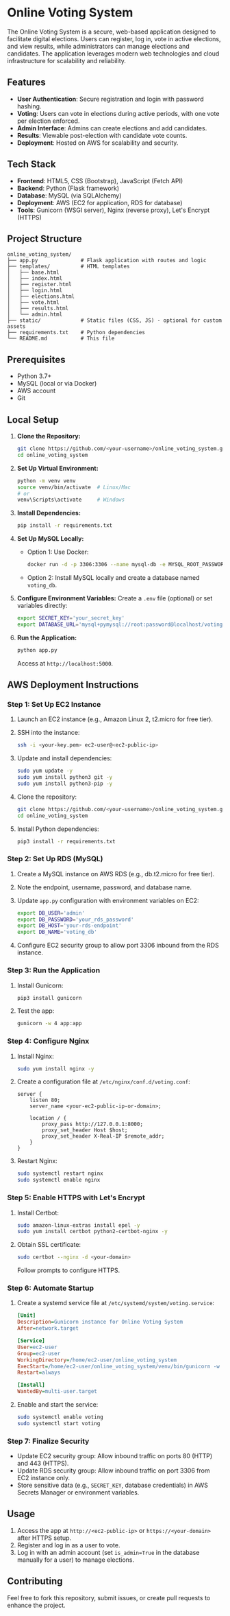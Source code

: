 
# Online Voting System

The Online Voting System is a secure, web-based application designed to facilitate digital elections. Users can register, log in, vote in active elections, and view results, while administrators can manage elections and candidates. The application leverages modern web technologies and cloud infrastructure for scalability and reliability.

## Features
- **User Authentication**: Secure registration and login with password hashing.
- **Voting**: Users can vote in elections during active periods, with one vote per election enforced.
- **Admin Interface**: Admins can create elections and add candidates.
- **Results**: Viewable post-election with candidate vote counts.
- **Deployment**: Hosted on AWS for scalability and security.

## Tech Stack
- **Frontend**: HTML5, CSS (Bootstrap), JavaScript (Fetch API)
- **Backend**: Python (Flask framework)
- **Database**: MySQL (via SQLAlchemy)
- **Deployment**: AWS (EC2 for application, RDS for database)
- **Tools**: Gunicorn (WSGI server), Nginx (reverse proxy), Let's Encrypt (HTTPS)

## Project Structure
```
online_voting_system/
├── app.py              # Flask application with routes and logic
├── templates/          # HTML templates
│   ├── base.html
│   ├── index.html
│   ├── register.html
│   ├── login.html
│   ├── elections.html
│   ├── vote.html
│   ├── results.html
│   └── admin.html
├── static/             # Static files (CSS, JS) - optional for custom assets
├── requirements.txt    # Python dependencies
└── README.md           # This file
```

## Prerequisites
- Python 3.7+
- MySQL (local or via Docker)
- AWS account
- Git

## Local Setup
1. **Clone the Repository:**
   ```bash
   git clone https://github.com/<your-username>/online_voting_system.git
   cd online_voting_system
   ```

2. **Set Up Virtual Environment:**
   ```bash
   python -m venv venv
   source venv/bin/activate  # Linux/Mac
   # or
   venv\Scripts\activate     # Windows
   ```

3. **Install Dependencies:**
   ```bash
   pip install -r requirements.txt
   ```

4. **Set Up MySQL Locally:**
   - Option 1: Use Docker:
     ```bash
     docker run -d -p 3306:3306 --name mysql-db -e MYSQL_ROOT_PASSWORD=password -e MYSQL_DATABASE=voting_db mysql:5.7
     ```
   - Option 2: Install MySQL locally and create a database named `voting_db`.

5. **Configure Environment Variables:**
   Create a `.env` file (optional) or set variables directly:
   ```bash
   export SECRET_KEY='your_secret_key'
   export DATABASE_URL='mysql+pymysql://root:password@localhost/voting_db'
   ```

6. **Run the Application:**
   ```bash
   python app.py
   ```
   Access at `http://localhost:5000`.

## AWS Deployment Instructions

### Step 1: Set Up EC2 Instance
1. Launch an EC2 instance (e.g., Amazon Linux 2, t2.micro for free tier).
2. SSH into the instance:
   ```bash
   ssh -i <your-key.pem> ec2-user@<ec2-public-ip>
   ```
3. Update and install dependencies:
   ```bash
   sudo yum update -y
   sudo yum install python3 git -y
   sudo yum install python3-pip -y
   ```

4. Clone the repository:
   ```bash
   git clone https://github.com/<your-username>/online_voting_system.git
   cd online_voting_system
   ```

5. Install Python dependencies:
   ```bash
   pip3 install -r requirements.txt
   ```

### Step 2: Set Up RDS (MySQL)
1. Create a MySQL instance on AWS RDS (e.g., db.t2.micro for free tier).
2. Note the endpoint, username, password, and database name.
3. Update `app.py` configuration with environment variables on EC2:
   ```bash
   export DB_USER='admin'
   export DB_PASSWORD='your_rds_password'
   export DB_HOST='your-rds-endpoint'
   export DB_NAME='voting_db'
   ```

4. Configure EC2 security group to allow port 3306 inbound from the RDS instance.

### Step 3: Run the Application
1. Install Gunicorn:
   ```bash
   pip3 install gunicorn
   ```
2. Test the app:
   ```bash
   gunicorn -w 4 app:app
   ```

### Step 4: Configure Nginx
1. Install Nginx:
   ```bash
   sudo yum install nginx -y
   ```
2. Create a configuration file at `/etc/nginx/conf.d/voting.conf`:
   ```nginx
   server {
       listen 80;
       server_name <your-ec2-public-ip-or-domain>;

       location / {
           proxy_pass http://127.0.0.1:8000;
           proxy_set_header Host $host;
           proxy_set_header X-Real-IP $remote_addr;
       }
   }
   ```
3. Restart Nginx:
   ```bash
   sudo systemctl restart nginx
   sudo systemctl enable nginx
   ```

### Step 5: Enable HTTPS with Let's Encrypt
1. Install Certbot:
   ```bash
   sudo amazon-linux-extras install epel -y
   sudo yum install certbot python2-certbot-nginx -y
   ```
2. Obtain SSL certificate:
   ```bash
   sudo certbot --nginx -d <your-domain>
   ```
   Follow prompts to configure HTTPS.

### Step 6: Automate Startup
1. Create a systemd service file at `/etc/systemd/system/voting.service`:
   ```ini
   [Unit]
   Description=Gunicorn instance for Online Voting System
   After=network.target

   [Service]
   User=ec2-user
   Group=ec2-user
   WorkingDirectory=/home/ec2-user/online_voting_system
   ExecStart=/home/ec2-user/online_voting_system/venv/bin/gunicorn -w 4 app:app
   Restart=always

   [Install]
   WantedBy=multi-user.target
   ```
2. Enable and start the service:
   ```bash
   sudo systemctl enable voting
   sudo systemctl start voting
   ```

### Step 7: Finalize Security
- Update EC2 security group: Allow inbound traffic on ports 80 (HTTP) and 443 (HTTPS).
- Update RDS security group: Allow inbound traffic on port 3306 from EC2 instance only.
- Store sensitive data (e.g., `SECRET_KEY`, database credentials) in AWS Secrets Manager or environment variables.

## Usage
1. Access the app at `http://<ec2-public-ip>` or `https://<your-domain>` after HTTPS setup.
2. Register and log in as a user to vote.
3. Log in with an admin account (set `is_admin=True` in the database manually for a user) to manage elections.

## Contributing
Feel free to fork this repository, submit issues, or create pull requests to enhance the project.


